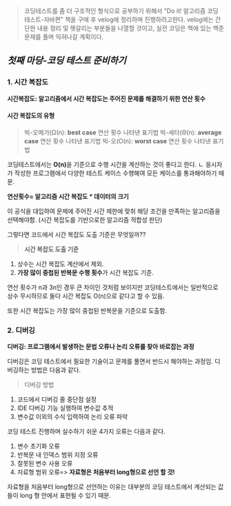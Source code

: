 <blockquote>
<p>코딩테스트를 좀 더 구조적인 형식으로 공부하기 위해서 &quot;Do it! 알고리즘 코딩 테스트-자바편&quot; 책을 구매 후 velog에 정리하며 진행하려고한다. velog에는 간단한 내용 정리 및 헷갈리는 부분들을 나열할 것이고, 실전 코딩은 책에 있는 백준 문제를 풀며 익혀나갈 계획이다.</p>
</blockquote>
<h2 id="첫째-마당-코딩-테스트-준비하기"><em>첫째 마당-코딩 테스트 준비하기</em></h2>
<h3 id="1-시간-복잡도">1. 시간 복잡도</h3>
<p><strong>시간복잡도: 알고리즘에서 시간 복잡도는 주어진 문제를 해결하기 위한 연산 횟수</strong></p>
<h4 id="시간-복잡도의-유형">시간 복잡도의 유형</h4>
<blockquote>
<p>빅-오메가(Ω(n): <strong>best case</strong> 연산 횟수 나타낸 표기법
빅-세타(Θ(n): <strong>average case</strong> 연산 횟수 나타낸 표기법
빅-오(O(n): <strong>worst case</strong> 연산 횟수 나타낸 표기법</p>
</blockquote>
<p>코딩테스트에서는 <strong>O(n)</strong>을 기준으로 수행 시간을 계산하는 것이 좋다고 한다. 
ㄴ 응시자가 작성한 프로그램에서 다양한 테스트 케이스 수행해여 모든 케이스를 통과해야하기 때문.</p>
<p><strong>연산횟수= 알고리즘 시간 복잡도 * 데이터의 크기</strong></p>
<p>이 공식을 대입하여 문제에 주어진 시간 제한에 맞취 해당 조건을 만족하는 알고리즘을 선택해야함. (시간 복잡도를 기반으로한 알고리즘 적합성 판단)</p>
<p>그렇다면 코드에서 시간 복잡도 도출 기준은 무엇일까??</p>
<blockquote>
<p><strong>시간 복잡도 도출 기준</strong></p>
</blockquote>
<ol>
<li>상수는 시간 복잡도 계산에서 제외.</li>
<li><strong>가장 많이 중첩된 반복문 수행 횟수</strong>가 시간 복잡도 기준.</li>
</ol>
<p>연산 횟수가 n과 3n인 경우 큰 차이인 것처럼 보이지만 코딩테스트에서는 일반적으로 상수 무시하므로 둘다 시간 복잡도 O(n)으로 같다고 할 수 있음.</p>
<p>또한 시간 복잡도는 가장 많이 중첩된 반복문을 기준으로 도출함.</p>
<h3 id="2-디버깅">2. 디버깅</h3>
<p><strong>디버깅: 프로그램에서 발생하는 문법 오류나 논리 오류를 찾아 바로잡는 과정</strong></p>
<p>디버깅은 코딩 테스트에서 필요한 기술이고 문제를 풀면서 반드시 해야하는 과정임. 디버깅하는 방법은 다음과 같다.</p>
<blockquote>
<p>디버깅 방법</p>
</blockquote>
<ol>
<li>코드에서 디버깅 줄 중단점 설정</li>
<li>IDE 디버깅 기능 실행하여 변수값 추적</li>
<li>변수값 이외의 수식 입력하여 논리 오류 파악</li>
</ol>
<p>코딩 테스트 진행하며 실수하기 쉬운 4가지 오류는 다음과 같다.</p>
<ol>
<li>변수 초기화 오류</li>
<li>반복문 내 인덱스 범위 지정 오류</li>
<li>잘못된 변수 사용 오류</li>
<li>자료형 범위 오류=&gt; <strong>자료형은 처음부터 long형으로 선언 할 것!</strong></li>
</ol>
<p>자료형을 처음부터 long형으로 선언하는 이유는 대부분의 코딩 테스트에서 계산되는 값들이 long 형 안에서 표현될 수 있기 때문.</p>